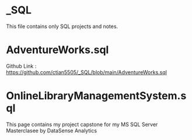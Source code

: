 # _SQL

This file contains only SQL projects and notes.

# AdventureWorks.sql
Github Link : <https://github.com/ctian5505/_SQL/blob/main/AdventureWorks.sql>

# OnlineLibraryManagementSystem.sql
This page contains my project capstone for my MS SQL Server Masterclasee by DataSense Analytics
